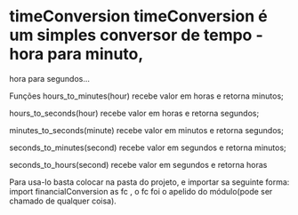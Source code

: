 # timeConversion timeConversion é um simples conversor de tempo - hora para minuto,
hora para segundos...

Funções
hours_to_minutes(hour) recebe valor em horas e retorna minutos;

hours_to_seconds(hour) recebe valor em horas e retorna segundos;

minutes_to_seconds(minute) recebe valor em minutos e retorna segundos;

seconds_to_minutes(second) recebe valor em segundos e retorna minutos;

 seconds_to_hours(second) recebe valor em segundos e retorna horas
 
 Para usa-lo basta colocar na pasta do projeto, e importar sa seguinte forma: import financialConversion as fc , o fc foi o apelido do módulo(pode ser chamado de qualquer coisa).
